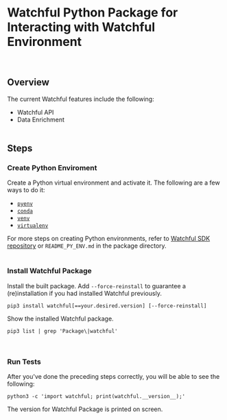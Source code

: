 # Watchful Python Package for Interacting with Watchful Environment
<br>

## Overview
The current Watchful features include the following:
- Watchful API
- Data Enrichment 
<br><br>

## Steps

### Create Python Enviroment
Create a Python virtual environment and activate it. The following are a few ways to do it:
- [`pyenv`](https://github.com/pyenv/pyenv)
- [`conda`](https://docs.conda.io/projects/conda/en/latest/user-guide/tasks/manage-environments.html)
- [`venv`](https://docs.python.org/3/library/venv.html)
- [`virtualenv`](https://virtualenv.pypa.io/en/latest/)

For more steps on creating Python environments, refer to [Watchful SDK repository](https://github.com/Watchfulio/watchful-py/blob/main/README_PY_ENV.md) or `README_PY_ENV.md` in the package directory.
<br><br>

### Install Watchful Package
Install the built package. Add `--force-reinstall` to guarantee a (re)installation if you had installed Watchful previously.
```
pip3 install watchful[==your.desired.version] [--force-reinstall]
```
Show the installed Watchful package.
```
pip3 list | grep 'Package\|watchful'
```
<br>

### Run Tests
After you've done the preceding steps correctly, you will be able to see the following:
```
python3 -c 'import watchful; print(watchful.__version__);'
```
The version for Watchful Package is printed on screen.
<br>
